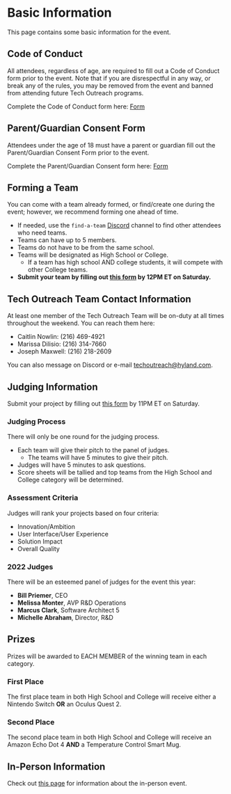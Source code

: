 # Basic Information
This page contains some basic information for the event.

## Code of Conduct
All attendees, regardless of age, are required to fill out a Code of Conduct form prior to the event. Note that if you are disrespectful in any way, or break any of the rules, you may be removed from the event and banned from attending future Tech Outreach programs.

Complete the Code of Conduct form here: [Form](https://unityforms.onbase.com/HSIDB/UnityForm.aspx?d1=AY1z5Pu%2faZlXrw6UnGxGhuVtzCZlt2vsySj7JPZiHUdx2I94aj6AOQ5qrYvncpN5gdojlXrB%2fJND4H5ntrwNZU68igNwL%2bQBH6I4vVlC70bIYr4v90A8Jj53HCXRETTmz2qZf0EuHqoFRfqW5Rp6APfIWbG1P%2bFNPfNRKkPidLur8ewiZM9nbzhesvcJYbY0KYPfsao5%2fOVroqT79H9X1I0BsqaYJAvBQDrxYeKm%2bcc5hLUB4rhwAPTVdEzaKWFwYQ%3d%3d)

## Parent/Guardian Consent Form
Attendees under the age of 18 must have a parent or guardian fill out the Parent/Guardian Consent Form prior to the event.

Complete the Parent/Guardian Consent form here: [Form](https://unityforms.onbase.com/HSIDB/UnityForm.aspx?d1=AXqj5WtCdyBSP534QS%2bymO7giKPJqgRe0JvlfCPbrVKTSQ5CeLzlqyJqSFofoXf2%2fLm1tziXizPoWedY3oo0Ff8BYz3%2bWSDjX8JsPBVEQ68sFTg%2be%2bztiTe7qXhuFsIP6RVeH4uaoVUZvOwoGP5MJdybqMRrkdlPg7n0HQq%2b03fYaGCHuMTrcgd3xVYRQTtHcGVbF%2f9ge37RyeSM6tW3DNOA6Rk1qQ%2bwqehGr6BqXkDl4Hizr1%2bMzCdHnpVWatT87A%3d%3d&_ga=2.224005659.188592932.1575387639-78961992.1520540426)

## Forming a Team
You can come with a team already formed, or find/create one during the event; however, we recommend forming one ahead of time.

- If needed, use the `find-a-team` [Discord](DiscordInformation.md) channel to find other attendees who need teams.
- Teams can have up to 5 members.
- Teams do not have to be from the same school.
- Teams will be designated as High School or College.
  - If a team has high school AND college students, it will compete with other College teams.
- **Submit your team by filling out [this form](https://forms.gle/4yX6CzQ7qqjD87246) by 12PM ET on Saturday.**

## Tech Outreach Team Contact Information
At least one member of the Tech Outreach Team will be on-duty at all times throughout the weekend. You can reach them here:

- Caitlin Nowlin: (216) 469-4921
- Marissa Dilisio: (216) 314-7660
- Joseph Maxwell: (216) 218-2609

You can also message on Discord or e-mail [techoutreach@hyland.com](mailto:techoutreach@hyland.com).

## Judging Information
Submit your project by filling out [this form](https://forms.gle/w3NgrLavFCiviGpP7) by 11PM ET on Saturday.

### Judging Process
There will only be one round for the judging process.

- Each team will give their pitch to the panel of judges.
  - The teams will have 5 minutes to give their pitch.
- Judges will have 5 minutes to ask questions.
- Score sheets will be tallied and top teams from the High School and College category will be determined.

### Assessment Criteria
Judges will rank your projects based on four criteria:

- Innovation/Ambition
- User Interface/User Experience
- Solution Impact
- Overall Quality

### 2022 Judges
There will be an esteemed panel of judges for the event this year:

- **Bill Priemer**, CEO
- **Melissa Monter**, AVP R&D Operations
- **Marcus Clark**, Software Architect 5
- **Michelle Abraham**, Director, R&D

## Prizes
Prizes will be awarded to EACH MEMBER of the winning team in each category.

### First Place
The first place team in both High School and College will receive either a Nintendo Switch **OR** an Oculus Quest 2.

### Second Place
The second place team in both High School and College will receive an Amazon Echo Dot 4 **AND** a Temperature Control Smart Mug.

## In-Person Information
Check out [this page](InPersonInformation.md) for information about the in-person event.
